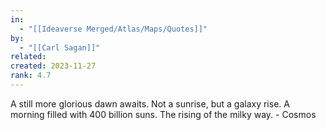 ```yaml
---
in:
  - "[[Ideaverse Merged/Atlas/Maps/Quotes]]"
by:
  - "[[Carl Sagan]]"
related:
created: 2023-11-27
rank: 4.7
---
```

A still more glorious dawn awaits. Not a sunrise, but a galaxy rise. A morning filled with 400 billion suns. The rising of the milky way. - Cosmos 
